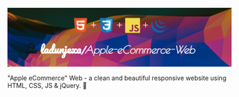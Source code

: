 ![Banner](readme_assets/readme_banner.png)

"Apple eCommerce" Web - a clean and beautiful responsive website using HTML, CSS, JS & jQuery. 🍏
